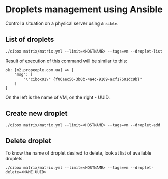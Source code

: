 # Droplets management using Ansible

Control a situation on a physical server using `Ansible`.

## List of droplets

```shell
./cibox matrix/matrix.yml --limit=<HOSTNAME> --tags=vm --droplet-list
```

Result of execution of this command will be similar to this:

```shell
ok: [m2.propeople.com.ua] => {
    "msg": [
        "\"cibox01\" {f06aec56-3b0b-4a4c-9109-acf17601dc9b}"
    ]
}
```

On the left is the name of VM, on the right - UUID.

## Create new droplet

```shell
./cibox matrix/matrix.yml --limit=<HOSTNAME> --tags=vm --droplet-add
```

## Delete droplet

To know the name of droplet desired to delete, look at list of available droplets.

```shell
./cibox matrix/matrix.yml --limit=<HOSTNAME> --tags=vm --droplet-delete=<NAME|UUID>
```
